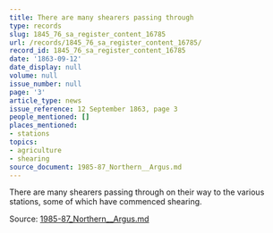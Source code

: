 ```yaml
---
title: There are many shearers passing through
type: records
slug: 1845_76_sa_register_content_16785
url: /records/1845_76_sa_register_content_16785/
record_id: 1845_76_sa_register_content_16785
date: '1863-09-12'
date_display: null
volume: null
issue_number: null
page: '3'
article_type: news
issue_reference: 12 September 1863, page 3
people_mentioned: []
places_mentioned:
- stations
topics:
- agriculture
- shearing
source_document: 1985-87_Northern__Argus.md
---
```


There are many shearers passing through on their way to the various stations, some of which have commenced shearing.

Source: [1985-87_Northern__Argus.md](/downloads/markdown/1985-87_Northern__Argus.md)
